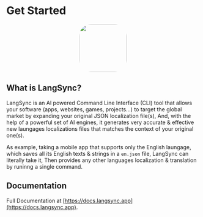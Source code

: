 
# Get Started

<a href="https://docs.langsync.app">

<p align="center">
<img src="https://docs.langsync.app/img/brand/colored_bg.png" style="border-radius: 25%;" width="width: 125px" height="125px" />
</p>

</a>

## What is LangSync?

LangSync is an AI powered Command Line Interface (CLI) tool that allows your software (apps, websites, games, projects...) to target the global market by expanding your original JSON localization file(s), And, with the help of a powerful set of AI engines, it generates very accurate & effective new laungages localizations files that matches the context of your original one(s).

As example, taking a mobile app that supports only the English laungage, which saves all its English texts & strings in a `en.json` file, LangSync can literally take it, Then provides any other languages localization & translation by runinng a single command.


## Documentation
Full Documentation at [https://docs.langsync.app](https://docs.langsync.app).
